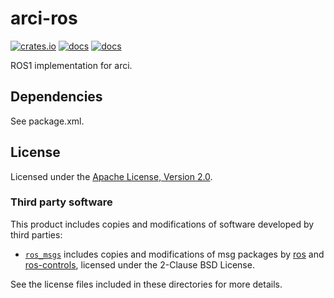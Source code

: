 # arci-ros

[![crates.io](https://img.shields.io/crates/v/arci-ros.svg)](https://crates.io/crates/arci-ros) [![docs](https://docs.rs/arci-ros/badge.svg)](https://docs.rs/arci-ros) [![docs](https://img.shields.io/badge/docs-main-blue)](https://openrr.github.io/openrr/arci-ros)

ROS1 implementation for arci.

## Dependencies

See package.xml.

## License

Licensed under the [Apache License, Version 2.0](https://github.com/openrr/openrr/blob/main/LICENSE).

### Third party software

This product includes copies and modifications of software developed by third parties:

- [`ros_msgs`](https://github.com/openrr/openrr/tree/main/arci-ros/ros_msgs) includes copies and modifications of msg packages by [ros](https://github.com/ros) and [ros-controls](https://github.com/ros-controls), licensed under the 2-Clause BSD License.

See the license files included in these directories for more details.
